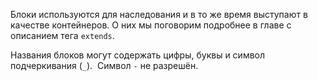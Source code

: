 Блоки используются для наследования и в то же время выступают в качестве контейнеров. О них мы поговорим подробнее в главе с описанием тега ```extends```. 

Названия блоков могут содержать цифры, буквы и символ подчеркивания (```_```).  Символ ```-``` не разрешён.
